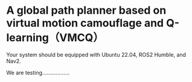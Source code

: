 # A global path planner based on virtual motion camouflage and Q-learning（VMCQ）

Your system should be equipped with Ubuntu 22.04, ROS2 Humble, and Nav2.

We are testing..................